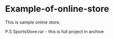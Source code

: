 # Example-of-online-store

This is sample online store.

P.S
SportsStore.rar - this is full project in archive

